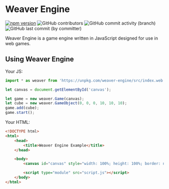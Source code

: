 # Weaver Engine

[![npm version](https://badge.fury.io/js/weaver-engine.svg)](https://badge.fury.io/js/weaver-engine)
![GitHub contributors](https://img.shields.io/github/contributors/fifly-llc/weaver-engine)
![GitHub commit activity (branch)](https://img.shields.io/github/commit-activity/w/fifly-llc/weaver-engine)
![GitHub last commit (by committer)](https://img.shields.io/github/last-commit/fifly-llc/weaver-engine)

Weaver Engine is a game engine written in JavaScript designed for use in web games.

## Using Weaver Engine

Your JS:

```js
import * as weaver from 'https://unpkg.com/weaver-engine/src/index.web.js';

let canvas = document.getElementById('canvas');

let game = new weaver.Game(canvas);
let cube = new weaver.GameObject(0, 0, 0, 10, 10, 10);
game.add(cube);
game.start();
```

Your HTML:

```html
<!DOCTYPE html>
<html>
    <head>
        <title>Weaver Engine Example</title>
    </head>

    <body>
        <canvas id="canvas" style="width: 100%; height: 100%; border: none; background-color: white;"></canvas>

        <script type="module" src="script.js"></script>
    </body>
</html>
```
